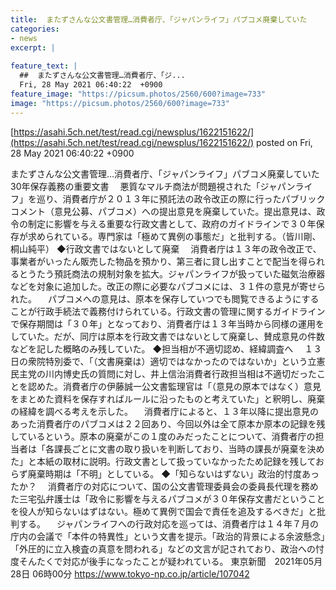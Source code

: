 ```yaml
---
title:  またずさんな公文書管理…消費者庁、「ジャパンライフ」パブコメ廃棄していた  
categories:
- news
excerpt: |
  
feature_text: |
  ##  またずさんな公文書管理…消費者庁、「ジ...
  Fri, 28 May 2021 06:40:22  +0900
feature_image: "https://picsum.photos/2560/600?image=733"
image: "https://picsum.photos/2560/600?image=733"
---
```


[https://asahi.5ch.net/test/read.cgi/newsplus/1622151622/](https://asahi.5ch.net/test/read.cgi/newsplus/1622151622/)
posted on Fri, 28 May 2021 06:40:22  +0900

<!--more-->

またずさんな公文書管理…消費者庁、「ジャパンライフ」パブコメ廃棄していた　30年保存義務の重要文書 　悪質なマルチ商法が問題視された「ジャパンライフ」を巡り、消費者庁が２０１３年に預託法の政令改正の際に行ったパブリックコメント（意見公募、パブコメ）への提出意見を廃棄していた。提出意見は、政令の制定に影響を与える重要な行政文書として、政府のガイドラインで３０年保存が求められている。専門家は「極めて異例の事態だ」と批判する。（皆川剛、桐山純平） ◆行政文書ではないとして廃棄 　消費者庁は１３年の政令改正で、事業者がいったん販売した物品を預かり、第三者に貸し出すことで配当を得られるとうたう預託商法の規制対象を拡大。ジャパンライフが扱っていた磁気治療器などを対象に追加した。改正の際に必要なパブコメには、３１件の意見が寄せられた。 　パブコメへの意見は、原本を保存していつでも閲覧できるようにすることが行政手続法で義務付けられている。行政文書の管理に関するガイドラインで保存期間は「３０年」となっており、消費者庁は１３年当時から同様の運用をしていた。だが、同庁は原本を行政文書ではないとして廃棄し、賛成意見の件数などを記した概略のみ残していた。 ◆担当相が不適切認め、経緯調査へ 　１３日の衆院特別委で、「（文書廃棄は）適切ではなかったのではないか」という立憲民主党の川内博史氏の質問に対し、井上信治消費者行政担当相は不適切だったことを認めた。消費者庁の伊藤誠一公文書監理官は「（意見の原本ではなく）意見をまとめた資料を保存すればルールに沿ったものと考えていた」と釈明し、廃棄の経緯を調べる考えを示した。 　消費者庁によると、１３年以降に提出意見のあった消費者庁のパブコメは２２回あり、今回以外は全て原本か原本の記録を残しているという。原本の廃棄がこの１度のみだったことについて、消費者庁の担当者は「各課長ごとに文書の取り扱いを判断しており、当時の課長が廃棄を決めた」と本紙の取材に説明。行政文書として扱っていなかったため記録を残しておらず廃棄時期は「不明」としている。 ◆「知らないはずない」政治的忖度あったか？ 　消費者庁の対応について、国の公文書管理委員会の委員長代理を務めた三宅弘弁護士は「政令に影響を与えるパブコメが３０年保存文書だということを役人が知らないはずはない。極めて異例で国会で責任を追及するべきだ」と批判する。 　ジャパンライフへの行政対応を巡っては、消費者庁は１４年７月の庁内の会議で「本件の特異性」という文書を提示。「政治的背景による余波懸念」「外圧的に立入検査の真意を問われる」などの文言が記されており、政治への忖度そんたくで対応が後手になったことが疑われている。 東京新聞　2021年05月28日 06時00分 https://www.tokyo-np.co.jp/article/107042
